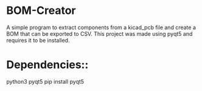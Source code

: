 # BOM-Creator
A simple program to extract components from a kicad_pcb file and create a BOM that can be exported to CSV.
This project was made using pyqt5 and requires it to be installed.

# Dependencies::
python3
pyqt5
pip install pyqt5
